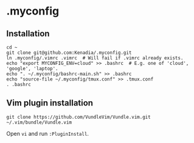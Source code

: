 # .myconfig

## Installation

```
cd ~
git clone git@github.com:Kenadia/.myconfig.git
ln .myconfig/.vimrc .vimrc  # Will fail if .vimrc already exists.
echo "export MYCONFIG_ENV=cloud" >> .bashrc  # E.g. one of 'cloud', 'google', 'laptop'.
echo ". ~/.myconfig/bashrc-main.sh" >> .bashrc
echo "source-file ~/.myconfig/tmux.conf" >> .tmux.conf
. .bashrc
```

## Vim plugin installation

```
git clone https://github.com/VundleVim/Vundle.vim.git ~/.vim/bundle/Vundle.vim
```

Open `vi` and run `:PluginInstall`.
